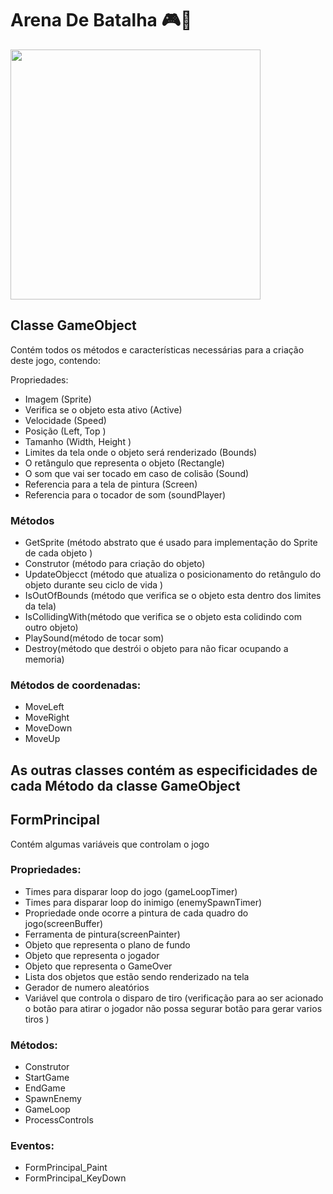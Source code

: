 # Arena De Batalha 🎮👾
<div>
<img src="https://user-images.githubusercontent.com/112562547/236335258-01dc1650-6d0c-4491-b12f-59f100fc214b.png" width="400px"/>
</div>

## Classe GameObject

Contém todos os métodos e características necessárias para a criação deste jogo, contendo:

Propriedades:

- Imagem (Sprite)
- Verifica se o objeto esta ativo (Active)
- Velocidade (Speed)
- Posição  (Left, Top )
- Tamanho (Width, Height )
- Limites da tela onde o objeto será renderizado  (Bounds)
- O retângulo que representa o objeto (Rectangle)
- O som que vai ser tocado em caso de colisão   (Sound)
- Referencia para a tela de pintura (Screen)
- Referencia para o tocador de som (soundPlayer)

### Métodos

- GetSprite (método abstrato que é usado para implementação do Sprite de cada objeto  )
- Construtor (método  para criação do objeto)
- UpdateObjecct (método que atualiza o  posicionamento do retângulo do objeto durante seu ciclo de vida )
- IsOutOfBounds (método que verifica se o objeto esta dentro dos limites da tela)
- IsCollidingWith(método que verifica se o objeto esta colidindo com outro objeto)
- PlaySound(método de tocar som)
- Destroy(método que destrói o objeto para não ficar ocupando a memoria)

### Métodos de coordenadas:

- MoveLeft
- MoveRight
- MoveDown
- MoveUp

## As outras classes contém as especificidades de cada Método da classe  GameObject

## FormPrincipal

Contém  algumas variáveis que controlam o jogo

### Propriedades:

- Times para disparar loop do jogo (gameLoopTimer)
- Times para disparar loop do inimigo (enemySpawnTimer)
- Propriedade onde ocorre a pintura de cada quadro do jogo(screenBuffer)
- Ferramenta de pintura(screenPainter)
- Objeto que representa o plano de fundo
- Objeto que representa o jogador
- Objeto que representa o GameOver
- Lista dos objetos que estão sendo renderizado na tela
- Gerador de numero aleatórios
- Variável que controla o disparo de tiro (verificação para ao ser acionado o botão para atirar o jogador não possa segurar botão  para gerar varios tiros )

### Métodos:

- Construtor
- StartGame
- EndGame
- SpawnEnemy
- GameLoop
- ProcessControls

### Eventos:

- FormPrincipal_Paint
- FormPrincipal_KeyDown

